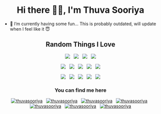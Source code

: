 <h1 align="center">Hi there 👋🏽, I'm Thuva Sooriya</h1>

- 🚀 I’m currently having some fun... This is probably outdated, will update when I feel like it 😇

<h2 align="center">Random Things I Love</h2>
<p align="center"> 
<img src="https://img.shields.io/badge/zig-FFAD00?style=for-the-badge&logo=zig&logoColor=black&stringColor=black" />
&nbsp
<img src="https://img.shields.io/badge/Android-bbDC84?style=for-the-badge&logo=android&logoColor=black" />
&nbsp
<img src="https://img.shields.io/badge/mac%20os-000000?style=for-the-badge&logo=apple&logoColor=white" />
&nbsp
<img src="https://img.shields.io/badge/NixOS-5277C3?style=for-the-badge&logo=nixos&logoColor=white" />
</p>
<p align="center"> 
<img src="https://img.shields.io/badge/Tailwind_CSS-38B2AC?style=for-the-badge&logo=tailwind-css&logoColor=white" />
&nbsp
<img src="https://img.shields.io/badge/bun-282a36?style=for-the-badge&logo=bun&logoColor=fbf0df" />
&nbsp
<img src="https://img.shields.io/badge/Python-FFD43B?style=for-the-badge&logo=python&logoColor=blue" />
&nbsp
<img src="https://img.shields.io/badge/starship-DD0B78?style=for-the-badge&logo=starship&logoColor=white" />
&nbsp
<img src="https://img.shields.io/badge/VSCode-0078D4?style=for-the-badge&logo=visual%20studio%20code&logoColor=white" />
</p>

<p align="center"> 
<img src="https://img.shields.io/badge/Notion-000000?style=for-the-badge&logo=notion&logoColor=white" />
&nbsp
<img src="https://img.shields.io/badge/Overleaf-47A141?style=for-the-badge&logo=Overleaf&logoColor=white" />
&nbsp
<img src="https://img.shields.io/badge/Raspberry%20Pi-A22846?style=for-the-badge&logo=Raspberry%20Pi&logoColor=white" />
&nbsp
<img src="https://img.shields.io/badge/espressif-E7352C?style=for-the-badge&logo=espressif&logoColor=white" />
&nbsp
<img src="https://img.shields.io/badge/NeoVim-%2357A143.svg?&style=for-the-badge&logo=neovim&logoColor=white" />
</p>

<!-- Social Profiles -->
<h3 align="center">You can find me here</h3>

<p align="center"> 
<a href="https://x.com/thuvasooriya" target="blank"><img src="https://img.shields.io/badge/X-000?style=for-the-badge&logo=x&logoColor=white" alt="thuvasooriya" /></a>
&nbsp
<a href="https://linkedin.com/in/thuvasooriya" target="blank"><img src="https://img.shields.io/badge/LinkedIn-0077B5?style=for-the-badge&logo=linkedin&logoColor=white" alt="thuvasooriya" /></a>
&nbsp
<a href="https://instagram.com/thuvasooriya" target="blank"><img src="https://img.shields.io/badge/Instagram-E4405F?style=for-the-badge&logo=instagram&logoColor=white" alt="thuvasooriya" /></a>
&nbsp
<a href="https://open.spotify.com/user/31557wv7breljjzr744htxbumd7a" target="blank"><img src="https://img.shields.io/badge/Spotify-1ED760?&style=for-the-badge&logo=spotify&logoColor=white" alt="thuvasooriya" /></a>
&nbsp
<a href="https://pinterest.com/thuvasooriya" target="blank"><img src="https://img.shields.io/badge/Pinterest-%23E60023.svg?&style=for-the-badge&logo=Pinterest&logoColor=white" alt="thuvasooriya" /></a>
&nbsp
<a href="https://discord.gg/x782mhTp8J" target="blank"><img src="https://img.shields.io/badge/Discord-5865F2?style=for-the-badge&logo=discord&logoColor=white" alt="thuvasooriya" /></a>
&nbsp
<a href="http://www.youtube.com/@thuvasooriya" target="blank"><img src="https://img.shields.io/badge/YouTube-FF0000?style=for-the-badge&logo=youtube&logoColor=white" alt="thuvasooriya" /></a>
</p>
